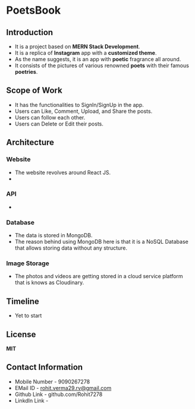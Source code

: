 # PoetsBook
## Introduction
* It is a project based on **MERN Stack Development**.
* It is a replica of **Instagram** app with a **customized theme**.
* As the name suggests, it is an app with **poetic** fragrance all around.
* It consists of the pictures of various renowned **poets** with their famous **poetries**.

## Scope of Work
* It has the functionalities to SignIn/SignUp in the app.
* Users can Like, Comment, Upload, and Share the posts.
* Users can follow each other.
* Users can Delete or Edit their posts.

## Architecture
### Website
* The website revolves around React JS.
* 

### API
* 
### Database
* The data is stored in MongoDB.
* The reason behind using MongoDB here is that it is a NoSQL Database that allows storing data without any structure. 

### Image Storage
* The photos and videos are getting stored in a cloud service platform that is knows as Cloudinary.

## Timeline
* Yet to start

## License
  **MIT**
  
## Contact Information
* Mobile Number - 9090267278
* EMail ID - rohit.verma29.rv@gmail.com
* Github Link - github.com/Rohit7278
* LinkdIn Link - 
